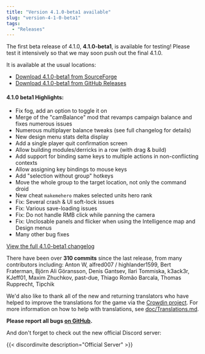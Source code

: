 ```yaml
---
title: "Version 4.1.0-beta1 available"
slug: "version-4-1-0-beta1"
tags:
  - "Releases"
---
```


The first beta release of 4.1.0, **4.1.0-beta1**, is available for testing! Please test it intensively so that we may soon push out the final 4.1.0.

It is available at the usual locations:
- [Download 4.1.0-beta1 from SourceForge](https://sourceforge.net/projects/warzone2100/files/releases/4.1.0-beta1/)
- [Download 4.1.0-beta1 from GitHub Releases](https://github.com/Warzone2100/warzone2100/releases/tag/4.1.0-beta1)

#### 4.1.0 beta1 Highlights:

- Fix fog, add an option to toggle it on
- Merge of the "camBalance" mod that revamps campaign balance and fixes numerous issues
- Numerous multiplayer balance tweaks (see full changelog for details)
- New design menu stats delta display
- Add a single player quit confirmation screen
- Allow building modules/derricks in a row (with drag & build)
- Add support for binding same keys to multiple actions in non-conflicting contexts
- Allow assigning key bindings to mouse keys
- Add "selection without group" hotkeys
- Move the whole group to the target location, not only the command droid
- New cheat `makemehero` makes selected units hero rank
- Fix: Several crash & UI soft-lock issues
- Fix: Various save-loading issues
- Fix: Do not handle RMB click while panning the camera
- Fix: Unclosable panels and flicker when using the Intelligence map and Design menus
- Many other bug fixes

[View the full 4.1.0-beta1 changelog](https://github.com/Warzone2100/warzone2100/raw/4.1.0-beta1/ChangeLog)

There have been over **310 commits** since the last release, from many contributors including: Anton W, alfred007 / highlander1599, Bert Fraterman, Björn Ali Göransson, Denis Gantsev, Ilari Tommiska, k3ack3r, KJeff01, Maxim Zhuchkov, past-due, Thiago Romão Barcala, Thomas Rupprecht, Tipchik

We'd also like to thank all of the new and returning translators who have helped to improve the translations for the game via the [Crowdin project](https://crowdin.com/project/warzone2100). For more information on how to help with translations, see [doc/Translations.md](https://github.com/Warzone2100/warzone2100/blob/master/doc/Translations.md#how-do-i-help-translate).

**Please report all bugs [on GitHub](https://github.com/Warzone2100/warzone2100/issues).**

And don't forget to check out the new official Discord server:

{{< discordinvite description="Official Server" >}}
